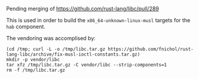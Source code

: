 Pending merging of https://github.com/rust-lang/libc/pull/289

This is used in order to build the `x86_64-unknown-linux-musl` targets for the `hab` component.

The vendoring was accomplised by:

```
(cd /tmp; curl -L -o /tmp/libc.tar.gz https://github.com/fnichol/rust-lang-libc/archive/fix-musl-ioctl-constants.tar.gz)
mkdir -p vendor/libc
tar xfz /tmp/libc.tar.gz -C vendor/libc --strip-components=1
rm -f /tmp/libc.tar.gz
```
